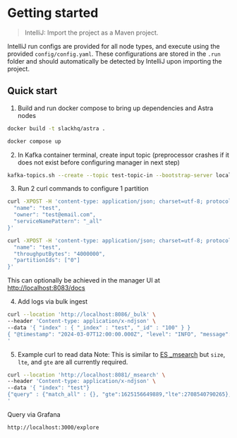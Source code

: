 # Getting started

> IntelliJ: Import the project as a Maven project.

IntelliJ run configs are provided for all node types, and execute using the provided `config/config.yaml`. These
configurations are stored in the `.run` folder and should automatically be detected by IntelliJ upon importing the
project.

## Quick start

1. Build and run docker compose to bring up dependencies and Astra nodes
```bash
docker build -t slackhq/astra .

docker compose up
```

2. In Kafka container terminal, create input topic (preprocessor crashes if it does not exist before configuring manager in next step)
```bash
kafka-topics.sh --create --topic test-topic-in --bootstrap-server localhost:9092
```

3. Run 2 curl commands to configure 1 partition

```bash
curl -XPOST -H 'content-type: application/json; charset=utf-8; protocol=gRPC' http://localhost:8083'/slack.proto.kaldb.ManagerApiService/CreateDatasetMetadata' -d '{
  "name": "test",
  "owner": "test@email.com",
  "serviceNamePattern": "_all"
}'

curl -XPOST -H 'content-type: application/json; charset=utf-8; protocol=gRPC' http://localhost:8083'/slack.proto.kaldb.ManagerApiService/UpdatePartitionAssignment' -d '{
  "name": "test",
  "throughputBytes": "4000000",
  "partitionIds": ["0"]
}'
```
This can optionally be achieved in the manager UI at [http://localhost:8083/docs](http://localhost:8083/docs)

4. Add logs via bulk ingest
```bash
curl --location 'http://localhost:8086/_bulk' \
--header 'Content-type: application/x-ndjson' \
--data '{ "index" : { "_index" : "test", "_id" : "100" } }
{ "@timestamp": "2024-03-07T12:00:00.000Z", "level": "INFO", "message": "This is a log message", "service-name": "test" }
'
```

5. Example curl to read data
Note: This is similar to [ES _msearch](https://www.elastic.co/guide/en/elasticsearch/reference/7.17/search-multi-search.html) but `size`, `lte`, and `gte` are all currently required.

```bash
curl --location 'http://localhost:8081/_msearch' \
--header 'Content-type: application/x-ndjson' \
--data '{ "index": "test"}
{"query" : {"match_all" : {}, "gte":1625156649889,"lte":2708540790265}, "size": 500}
'
```

Query via Grafana
```
http://localhost:3000/explore
```